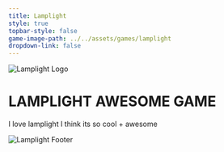 ```yaml
---
title: Lamplight
style: true
topbar-style: false
game-image-path: ../../assets/games/lamplight
dropdown-link: false
---
```


<p style="margin: 0 0;"><img class="title-image NOREFACTOR" alt="Lamplight Logo" src="{{ page.game-image-path }}/ll-header.png"></p>

<div class="subcontainer">

<h1> LAMPLIGHT AWESOME GAME </h1>

<p> I love lamplight I think its so cool + awesome </p>

</div>

<p style="margin: 0 0;"><img class="title-image NOREFACTOR" alt="Lamplight Footer" src="{{ page.game-image-path }}/ll-footer.png"></p>